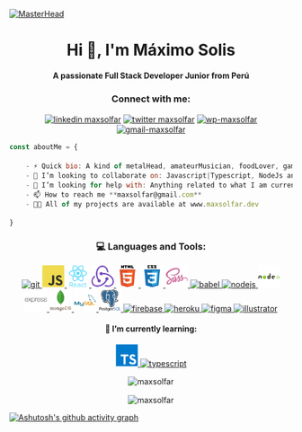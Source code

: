 [![MasterHead](https://i.imgur.com/WLEJcx5.png)](https://maxsolfar.dev)

<h1 align="center">Hi 👋, I'm Máximo Solis</h1>
<h4 align="center">A passionate Full Stack Developer Junior from Perú</h4>

<h3 align="center">Connect with me:</h3>
<p align="center">
<a href="https://linkedin.com/in/maxsolfar" target="blank"><img align="center" src="https://raw.githubusercontent.com/rahuldkjain/github-profile-readme-generator/master/src/images/icons/Social/linked-in-alt.svg" alt="linkedin maxsolfar" height="30" width="40" /></a>
<a href="https://twitter.com/maxsolfar" target="blank"><img align="center" src="https://raw.githubusercontent.com/rahuldkjain/github-profile-readme-generator/master/src/images/icons/Social/twitter.svg" alt="twitter maxsolfar" height="30" width="40" /></a>
<a href="https://wa.link/6jo3mh" target="_blank"><img align="center" src="https://raw.githubusercontent.com/maurodesouza/profile-readme-generator/master/src/assets/icons/social/whatsapp/default.svg" alt="wp-maxsolfar" height="30" width="40" /></a>
<a href="mailto:maxsolfar@gmail.com" target="blank"><img align="center" src="https://raw.githubusercontent.com/maurodesouza/profile-readme-generator/master/src/assets/icons/social/gmail/default.svg" alt="gmail-maxsolfar" height="30" width="40" /></a>
</p>

```javascript
const aboutMe = {

    - ⚡ Quick bio: A kind of metalHead, amateurMusician, foodLover, gamer, coder, programmer
    - 👯 I’m looking to collaborate on: Javascript|Typescript, NodeJs and NextJS related projects
    - 🤔 I’m looking for help with: Anything related to what I am currently learning 😅
    - 📫 How to reach me **maxsolfar@gmail.com**
    - 👨‍💻 All of my projects are available at www.maxsolfar.dev

}
```

<h3 align="center">💻 Languages and Tools:</h3>
<p align="center">  <a href="https://git-scm.com/" target="_blank" rel="noreferrer"> <img src="https://www.vectorlogo.zone/logos/git-scm/git-scm-icon.svg" alt="git" width="40" height="40"/> </a> <a href="https://developer.mozilla.org/en-US/docs/Web/JavaScript" target="_blank" rel="noreferrer"> <img src="https://raw.githubusercontent.com/devicons/devicon/master/icons/javascript/javascript-original.svg" alt="javascript" width="40" height="40"/> </a> <a href="https://reactjs.org/" target="_blank" rel="noreferrer"> <img src="https://raw.githubusercontent.com/devicons/devicon/master/icons/react/react-original-wordmark.svg" alt="react" width="40" height="40"/> </a> <a href="https://redux.js.org" target="_blank" rel="noreferrer"> <img src="https://raw.githubusercontent.com/devicons/devicon/master/icons/redux/redux-original.svg" alt="redux" width="40" height="40"/> </a>  <a href="https://www.w3.org/html/" target="_blank" rel="noreferrer"> <img src="https://raw.githubusercontent.com/devicons/devicon/master/icons/html5/html5-original-wordmark.svg" alt="html5" width="40" height="40"/> </a> <a href="https://www.w3schools.com/css/" target="_blank" rel="noreferrer"> <img src="https://raw.githubusercontent.com/devicons/devicon/master/icons/css3/css3-original-wordmark.svg" alt="css3" width="40" height="40"/> </a>  <a href="https://sass-lang.com" target="_blank" rel="noreferrer"> <img src="https://raw.githubusercontent.com/devicons/devicon/master/icons/sass/sass-original.svg" alt="sass" width="40" height="40"/> </a> <a href="https://babeljs.io/" target="_blank" rel="noreferrer"> <img src="https://www.vectorlogo.zone/logos/babeljs/babeljs-icon.svg" alt="babel" width="40" height="40"/> </a> <a href="https://nodejs.org/es/" target="_blank" rel="noreferrer"> <img src="https://cdn.jsdelivr.net/gh/devicons/devicon/icons/nodejs/nodejs-original.svg" alt="nodejs" width="40" height="40"/> </a>  <a href="https://nodejs.org" target="_blank" rel="noreferrer"> <img src="https://raw.githubusercontent.com/devicons/devicon/master/icons/nodejs/nodejs-original-wordmark.svg" alt="nodejs" width="40" height="40"/> </a> <a href="https://expressjs.com" target="_blank" rel="noreferrer"> <img src="https://raw.githubusercontent.com/devicons/devicon/master/icons/express/express-original-wordmark.svg" alt="express" width="40" height="40"/> </a> <a href="https://www.mongodb.com/" target="_blank" rel="noreferrer"> <img src="https://raw.githubusercontent.com/devicons/devicon/master/icons/mongodb/mongodb-original-wordmark.svg" alt="mongodb" width="40" height="40"/> </a><a href="https://www.mysql.com/" target="_blank" rel="noreferrer"> <img src="https://raw.githubusercontent.com/devicons/devicon/master/icons/mysql/mysql-original-wordmark.svg" alt="mysql" width="40" height="40"/> </a>  <a href="https://www.postgresql.org" target="_blank" rel="noreferrer"> <img src="https://raw.githubusercontent.com/devicons/devicon/master/icons/postgresql/postgresql-original-wordmark.svg" alt="postgresql" width="40" height="40"/> </a>  <a href="https://firebase.google.com/" target="_blank" rel="noreferrer"> <img src="https://www.vectorlogo.zone/logos/firebase/firebase-icon.svg" alt="firebase" width="40" height="40"/> </a> <a href="https://heroku.com" target="_blank" rel="noreferrer"> <img src="https://www.vectorlogo.zone/logos/heroku/heroku-icon.svg" alt="heroku" width="40" height="40"/> </a>   <a href="https://www.figma.com/" target="_blank" rel="noreferrer"> <img src="https://www.vectorlogo.zone/logos/figma/figma-icon.svg" alt="figma" width="40" height="40"/> </a> <a href="https://www.adobe.com/in/products/illustrator.html" target="_blank" rel="noreferrer"> <img src="https://www.vectorlogo.zone/logos/adobe_illustrator/adobe_illustrator-icon.svg" alt="illustrator" width="40" height="40"/> </a>  </p>

<h4 align="center">🌱 I’m currently learning:</h4>

<p align="center"> 
<a href="https://www.typescriptlang.org/" target="_blank" rel="noreferrer"> <img src="https://raw.githubusercontent.com/devicons/devicon/master/icons/typescript/typescript-original.svg" alt="typescript" width="40" height="40"/> </a> <a href="https://nextjs.org/" target="_blank" rel="noreferrer"> <img src="https://cdn.jsdelivr.net/gh/devicons/devicon/icons/nextjs/nextjs-original.svg" alt="typescript" width="40" height="40"/> </a> </p>

<p align="center" ><img align="center" src="https://github-readme-stats.vercel.app/api?username=maxsolfar&theme=dark&show_icons=true&locale=en" alt="maxsolfar" /></p>

<p align="center"><img align="center" src="https://github-readme-streak-stats.herokuapp.com/?user=maxsolfar&theme=dark" alt="maxsolfar" /></p>

[![Ashutosh's github activity graph](https://github-readme-activity-graph.cyclic.app/graph?username=maxsolfar&theme=react-dark)](https://github.com/ashutosh00710/github-readme-activity-graph)
